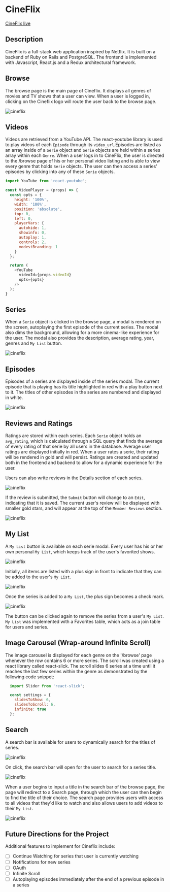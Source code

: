 # CineFlix

[CineFlix live][heroku]

[heroku]: http://cineflixx.herokuapp.com/

## Description

CineFlix is a full-stack web application inspired by Netflix. It is built
on a backend of Ruby on Rails and PostgreSQL. The frontend is implemented
with Javascript, React.js and a Redux architectural framework.

## Browse
The browse page is the main page of Cineflix. It displays all genres of movies and TV shows that a user can view. When a user is logged in, clicking on the Cineflix logo will route the user back to the browse page.

![cineflix](app/assets/images/browse.png)

## Videos
Videos are retrieved from a YouTube API. The react-youtube library is used
to play videos of each `Episode` through its `video_url`.Episodes are listed
as an array inside of a `Serie` object and `Serie` objects are held within a
series array within each `Genre`. When a user logs in
to CineFlix, the user is directed to the /browse page of his or her personal
video listing and is able to view every genre that holds `Serie` objects. The user
can then access a series' episodes by clicking into any of these `Serie` objects.

``` javascript
import YouTube from 'react-youtube';

const VideoPlayer = (props) => {
  const opts = {
    height: '100%',
    width: '100%',
    position: 'absolute',
    top: 0,
    left: 0,
    playerVars: {
      autohide: 1,
      showinfo: 0,
      autoplay: 1,
      controls: 2,
      modestBranding: 1
    }
  };

  return (
    <YouTube
      videoId={props.videoId}
      opts={opts}
    />
  );
}
```

## Series
When a `Serie` object is clicked in the browse page, a modal is rendered on the
screen, autoplaying the first episode of the current series. The modal also
dims the background, allowing for a more cinema-like experience for the user. The modal also provides the description, average rating, year, genres and `My List` button.

![cineflix](app/assets/images/serie.png)

## Episodes
Episodes of a series are displayed inside of the series modal. The current episode that is playing has its title highlighted in red with a play button next to it. The titles of other episodes in the series are numbered and displayed in white.

![cineflix](app/assets/images/episodes.png)

## Reviews and Ratings
Ratings are stored within each series. Each `Serie` object holds an
`avg_rating`, which is calculated through a SQL query that finds the average
of every rating of that serie by all users in the database. Average user ratings
are displayed initially in red. When a user rates a serie, their rating will be
rendered in gold and will persist. Ratings are created and updated both in the
frontend and backend to allow for a dynamic experience for the user.

Users can also write reviews in the Details section of each  series.

![cineflix](app/assets/images/review.png)

If the review is submitted, the `Submit` button will change to an `Edit`, indicating that it is saved. The current user's review will be displayed with smaller gold stars, and will appear at the top of the `Member Reviews` section.

![cineflix](app/assets/images/submitted_review.png)

## My List
A `My List` button is available on each serie modal. Every user has his or her
own personal `My List`, which keeps track of the user's favorited shows.

![cineflix](app/assets/images/my_list.png)

Initially,
all items are listed with a plus sign in front to indicate that they can be added to
the user's `My List`.

![cineflix](app/assets/images/my_list_plus.png)


Once the series is added to a `My List`, the plus sign becomes a
check mark.

![cineflix](app/assets/images/my_list_check.png)

The button can be clicked again to remove the series from a user's `My List`.
`My List` was implemented with a Favorites table, which acts as a join table for
users and series.


## Image Carousel (Wrap-around Infinite Scroll)
The image carousel is displayed for each genre on the '/browse' page whenever the
row contains 6 or more series. The scroll was created using a react library called
react-slick. The scroll slides 6 series at a time until it reaches the last few series
within the genre as demonstrated by the following code snippet:

``` javascript
  import Slider from 'react-slick';

  const settings = {
    slidesToShow: 6,
    slidesToScroll: 6,
    infinite: true
  };
```



## Search
A search bar is available for users to dynamically search for the titles of series.

![cineflix](app/assets/images/search_closed.png)

On click, the search bar will open for the user to search for a series title.

![cineflix](app/assets/images/search_opened.png)

When a user begins to input a title in the search bar of the browse page, the page will
redirect to a Search page, through which the user can then begin to find the title of their choice.
The search page provides users with access to all videos that they'd like to watch and
also allows users to add videos to their `My List`.

![cineflix](app/assets/images/searching.png)

## Future Directions for the Project
Additional features to implement for Cineflix include:
- [ ] Continue Watching for series that user is currently watching
- [ ] Notifications for new series
- [ ] OAuth
- [ ] Infinite Scroll
- [ ] Autoplaying episodes immediately after the end of a previous episode in a series
